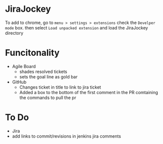 JiraJockey
==========

To add to chrome, go to `menu > settings > extensions` check the `Develper mode` box. then  select `Load unpacked extension` and load the JiraJockey directory

Funcitonality
=============

* Agile Board
  * shades resolved tickets
  * sets the goal line as gold bar
* GitHub
  * Changes ticket in title to link to jira ticket 
  * Added a box to the bottom of the first comment in the PR comtaining the commands to pull the pr

To Do
=====

* Jira
 * add links to commit/revisions in jenkins jira comments
